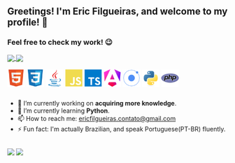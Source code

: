 ## Greetings! I'm Eric Filgueiras, and welcome to my profile! 👋
### Feel free to check my work! 😉

<div>
  <a href="https://github.com/Lightning-Raiden/">
    <img height=180 align="center" src="https://github-readme-stats.vercel.app/api?username=Lightning-Raiden&theme=radical&show_icons=true&include_all_commits=true&count_private=true" />
  </a>
  <a href="https://github.com/Lightning-Raiden?tab=repositories">
    <img height=180 align="center" src="https://github-readme-stats.vercel.app/api/top-langs?username=Lightning-Raiden&theme=radical&layout=compact&langs_count=8&card_width=375" />
  </a>
</div><br/>

<div style="display: inline_block">
  <img align="center" alt="logo-html5" height="40" width="40" src="https://raw.githubusercontent.com/devicons/devicon/master/icons/html5/html5-original.svg">
  <img align="center" alt="logo-css3" height="40" width="40" src="https://raw.githubusercontent.com/devicons/devicon/master/icons/css3/css3-original.svg">
  <img align="center" alt="logo-java" height="40" width="40" src="https://raw.githubusercontent.com/devicons/devicon/master/icons/java/java-original.svg">
  <img align="center" alt="logo-javascript" height="40" width="40" src="https://raw.githubusercontent.com/devicons/devicon/master/icons/javascript/javascript-plain.svg">
  <img align="center" alt="logo-typescript" height="40" width="40" src="https://raw.githubusercontent.com/devicons/devicon/master/icons/typescript/typescript-plain.svg">
  <img align="center" alt="logo-angular" height="40" width="40" src="https://github.com/devicons/devicon/blob/master/icons/angular/angular-original.svg">
  <img align="center" alt="logo-ionic" height="40" width="40" src="https://github.com/devicons/devicon/blob/master/icons/ionic/ionic-original.svg">
  <img align="center" alt="logo-python" height="40" width="40" src="https://github.com/devicons/devicon/blob/master/icons/python/python-original.svg">
  <img align="center" alt="logo-php" height="40" width="40" src="https://github.com/devicons/devicon/blob/master/icons/php/php-original.svg">
</div>

##

- 🔭 I’m currently working on **acquiring more knowledge**.
- 🌱 I’m currently learning **Python**.
- 📫 How to reach me: ericfilgueiras.contato@gmail.com
- ⚡ Fun fact: I'm actually Brazilian, and speak Portuguese(PT-BR) fluently.

##

<div>
  <a href="mailto:ericfilgueiras.contato@gmail.com"><img src="https://img.shields.io/badge/Gmail-D14836?style=for-the-badge&logo=gmail&logoColor=white"></a>
  <a href="https://www.linkedin.com/in/eric-filgueiras-90395128b"><img src="https://img.shields.io/badge/LinkedIn-0077B5?style=for-the-badge&logo=linkedin&logoColor=white"></a>
</div>
